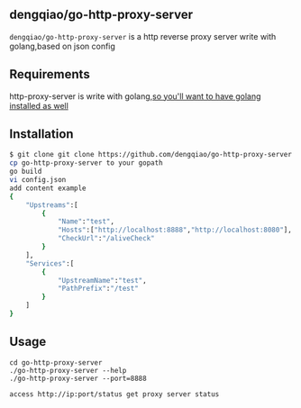 ## dengqiao/go-http-proxy-server

`dengqiao/go-http-proxy-server` is a http reverse proxy server write with golang,based on json config

## Requirements
http-proxy-server is write with golang,[so you'll want to have golang installed as well](http://golang.org/doc/install)

## Installation
```sh
$ git clone git clone https://github.com/dengqiao/go-http-proxy-server.git
cp go-http-proxy-server to your gopath 
go build
vi config.json  
add content example
{	
	"Upstreams":[
		{
			"Name":"test",
			"Hosts":["http://localhost:8888","http://localhost:8080"],
			"CheckUrl":"/aliveCheck"
		}
	],
	"Services":[
		{
			"UpstreamName":"test",
			"PathPrefix":"/test"
		}
	]
}

```

## Usage

```
cd go-http-proxy-server
./go-http-proxy-server --help
./go-http-proxy-server --port=8888

access http://ip:port/status get proxy server status
```
